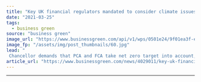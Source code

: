 ```yaml
---
title: "Key UK financial regulators mandated to consider climate issues"
date: "2021-03-25"
tags: 
  - business green
source: "business green"
image_url: "https://www.businessgreen.com/api/v1/wps/0501e24/9f01ea3f-e6ca-4d97-8483-e5ad9c21a02e/6/51066210387-3a19d2f7eb-k-185x114.jpg"
image_fp: "/assets/img/post_thumbnails/60.jpg"
lead: "
 Chancellor demands that PCA and FCA take net zero target into account, just weeks after similarly updating key Bank of England regulators' remit ..."
article_url: "https://www.businessgreen.com/news/4029011/key-uk-financial-regulators-mandated-consider-climate-issues"
---
```


---
